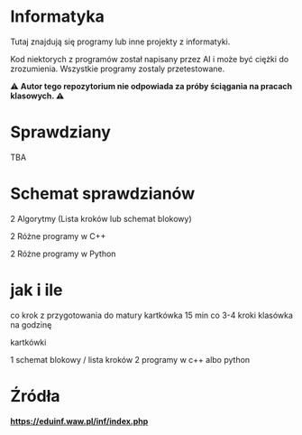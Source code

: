 # Informatyka
Tutaj znajdują się programy lub inne projekty z informatyki.

Kod niektorych z programów został napisany przez AI i może być ciężki do zrozumienia. Wszystkie programy zostaly przetestowane.

:warning: **Autor tego repozytorium nie odpowiada za próby ściągania na pracach klasowych. :warning:**
# Sprawdziany

TBA

# Schemat sprawdzianów

2 Algorytmy (Lista kroków lub schemat blokowy)

2 Różne programy w C++

2 Różne programy w Python

# jak i ile

co krok z przygotowania do matury kartkówka 15 min 
co 3-4 kroki klasówka na godzinę 

kartkówki 

1 schemat blokowy / lista kroków 
2 programy w c++ albo python

# Źródła
**https://eduinf.waw.pl/inf/index.php**
